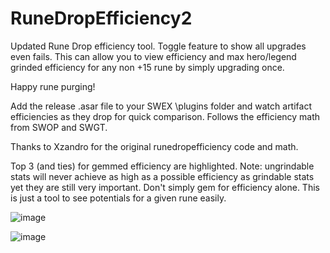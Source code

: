 # RuneDropEfficiency2
Updated Rune Drop efficiency tool. Toggle feature to show all upgrades even fails. This can allow you to view efficiency and max hero/legend grinded efficiency for any non +15 rune by simply upgrading once. 

Happy rune purging!

Add the release .asar file to your SWEX \plugins folder and watch artifact efficiencies as they drop for quick comparison. Follows the efficiency math from SWOP and SWGT.

Thanks to Xzandro for the original runedropefficiency code and math.

Top 3 (and ties) for gemmed efficiency are highlighted. Note: ungrindable stats will never achieve as high as a possible efficiency as grindable stats yet they are still very important. Don't simply gem for efficiency alone. This is just a tool to see potentials for a given rune easily.



![image](https://user-images.githubusercontent.com/21117386/125679848-0bd4fabb-bf4c-4df6-aa0e-b28afc166c61.png)

![image](https://user-images.githubusercontent.com/21117386/125680030-36e2240a-96c3-426a-8569-e9063c3dbeb7.png)
